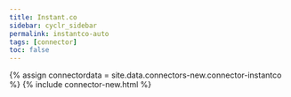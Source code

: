 ```yaml
---
title: Instant.co
sidebar: cyclr_sidebar
permalink: instantco-auto
tags: [connector]
toc: false
---
```

{% assign connectordata = site.data.connectors-new.connector-instantco %}
{% include connector-new.html %}	